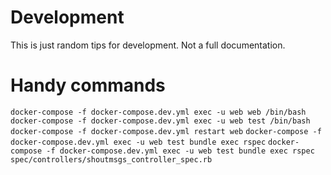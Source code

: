 # Development

This is just random tips for development. Not a full documentation.

# Handy commands

`docker-compose -f docker-compose.dev.yml exec -u web web /bin/bash`
`docker-compose -f docker-compose.dev.yml exec -u web test /bin/bash`
`docker-compose -f docker-compose.dev.yml restart web`
`docker-compose -f docker-compose.dev.yml exec -u web test bundle exec rspec`
`docker-compose -f docker-compose.dev.yml exec -u web test bundle exec rspec spec/controllers/shoutmsgs_controller_spec.rb`